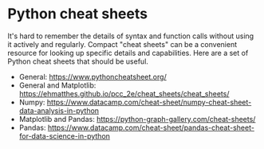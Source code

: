 # Python cheat sheets

It's hard to remember the details of syntax and function calls without using it actively and regularly. Compact "cheat sheets" can be a convenient resource for looking up specific details and capabilities. Here are a set of Python cheat sheets that should be useful.

- General: https://www.pythoncheatsheet.org/
- General and Matplotlib: https://ehmatthes.github.io/pcc_2e/cheat_sheets/cheat_sheets/
- Numpy: https://www.datacamp.com/cheat-sheet/numpy-cheat-sheet-data-analysis-in-python
- Matplotlib and Pandas: https://python-graph-gallery.com/cheat-sheets/
- Pandas: https://www.datacamp.com/cheat-sheet/pandas-cheat-sheet-for-data-science-in-python

